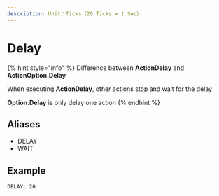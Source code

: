 ```yaml
---
description: Unit：Ticks（20 Ticks = 1 Sec）
---
```


# Delay

{% hint style="info" %}
Difference between **ActionDelay** and **ActionOption.Delay**

When executing **ActionDelay**, other actions stop and wait for the delay

**Option.Delay** is only delay one action
{% endhint %}

## Aliases

* DELAY
* WAIT

## Example

```
DELAY: 20
```

